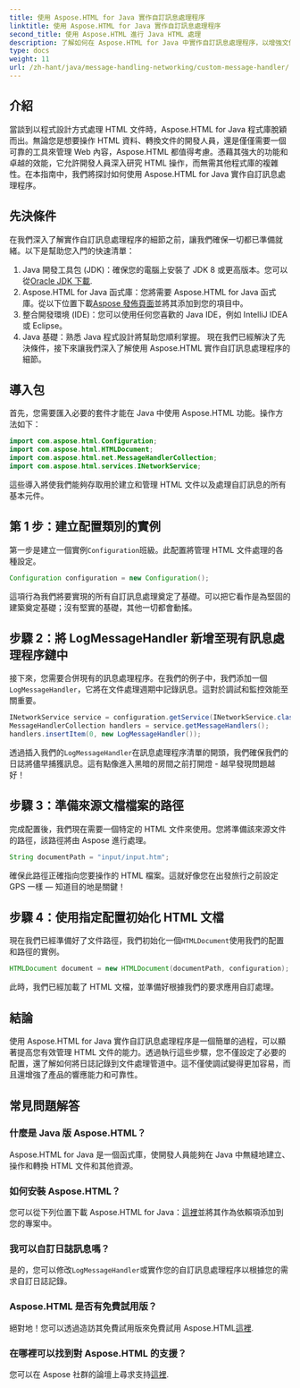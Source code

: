 ```yaml
---
title: 使用 Aspose.HTML for Java 實作自訂訊息處理程序
linktitle: 使用 Aspose.HTML for Java 實作自訂訊息處理程序
second_title: 使用 Aspose.HTML 進行 Java HTML 處理
description: 了解如何在 Aspose.HTML for Java 中實作自訂訊息處理程序，以增強文件處理並有效處理日誌。
type: docs
weight: 11
url: /zh-hant/java/message-handling-networking/custom-message-handler/
---
```

## 介紹
當談到以程式設計方式處理 HTML 文件時，Aspose.HTML for Java 程式庫脫穎而出。無論您是想要操作 HTML 資料、轉換文件的開發人員，還是僅僅需要一個可靠的工具來管理 Web 內容，Aspose.HTML 都值得考慮。憑藉其強大的功能和卓越的效能，它允許開發人員深入研究 HTML 操作，而無需其他程式庫的複雜性。在本指南中，我們將探討如何使用 Aspose.HTML for Java 實作自訂訊息處理程序。
## 先決條件
在我們深入了解實作自訂訊息處理程序的細節之前，讓我們確保一切都已準備就緒。以下是幫助您入門的快速清單：
1.  Java 開發工具包 (JDK)：確保您的電腦上安裝了 JDK 8 或更高版本。您可以從[Oracle JDK 下載](https://www.oracle.com/java/technologies/javase-jdk11-downloads.html).
2. Aspose.HTML for Java 函式庫：您將需要 Aspose.HTML for Java 函式庫。從以下位置下載[Aspose 發佈頁面](https://releases.aspose.com/html/java/)並將其添加到您的項目中。
3. 整合開發環境 (IDE)：您可以使用任何您喜歡的 Java IDE，例如 IntelliJ IDEA 或 Eclipse。 
4. Java 基礎：熟悉 Java 程式設計將幫助您順利掌握。
現在我們已經解決了先決條件，接下來讓我們深入了解使用 Aspose.HTML 實作自訂訊息處理程序的細節。
## 導入包
首先，您需要匯入必要的套件才能在 Java 中使用 Aspose.HTML 功能。操作方法如下：
```java
import com.aspose.html.Configuration;
import com.aspose.html.HTMLDocument;
import com.aspose.html.net.MessageHandlerCollection;
import com.aspose.html.services.INetworkService;
```
這些導入將使我們能夠存取用於建立和管理 HTML 文件以及處理自訂訊息的所有基本元件。
## 第 1 步：建立配置類別的實例
第一步是建立一個實例`Configuration`班級。此配置將管理 HTML 文件處理的各種設定。 
```java
Configuration configuration = new Configuration();
```
這項行為我們將要實現的所有自訂訊息處理奠定了基礎。可以把它看作是為堅固的建築奠定基礎；沒有堅實的基礎，其他一切都會動搖。
## 步驟 2：將 LogMessageHandler 新增至現有訊息處理程序鏈中
接下來，您需要合併現有的訊息處理程序。在我們的例子中，我們添加一個`LogMessageHandler`，它將在文件處理週期中記錄訊息。這對於調試和監控效能至關重要。
```java
INetworkService service = configuration.getService(INetworkService.class);
MessageHandlerCollection handlers = service.getMessageHandlers();
handlers.insertItem(0, new LogMessageHandler());
```
透過插入我們的`LogMessageHandler`在訊息處理程序清單的開頭，我們確保我們的日誌將儘早捕獲訊息。這有點像進入黑暗的房間之前打開燈 - 越早發現問題越好！
## 步驟 3：準備來源文檔檔案的路徑
完成配置後，我們現在需要一個特定的 HTML 文件來使用。您將準備該來源文件的路徑，該路徑將由 Aspose 進行處理。
```java
String documentPath = "input/input.htm";
```
確保此路徑正確指向您要操作的 HTML 檔案。這就好像您在出發旅行之前設定 GPS 一樣 — 知道目的地是關鍵！
## 步驟 4：使用指定配置初始化 HTML 文檔
現在我們已經準備好了文件路徑，我們初始化一個`HTMLDocument`使用我們的配置和路徑的實例。 
```java
HTMLDocument document = new HTMLDocument(documentPath, configuration);
```
此時，我們已經加載了 HTML 文檔，並準備好根據我們的要求應用自訂處理。

## 結論
使用 Aspose.HTML for Java 實作自訂訊息處理程序是一個簡單的過程，可以顯著提高您有效管理 HTML 文件的能力。透過執行這些步驟，您不僅設定了必要的配置，還了解如何將日誌記錄到文件處理管道中。這不僅使調試變得更加容易，而且還增強了產品的響應能力和可靠性。
## 常見問題解答
### 什麼是 Java 版 Aspose.HTML？
Aspose.HTML for Java 是一個函式庫，使開發人員能夠在 Java 中無縫地建立、操作和轉換 HTML 文件和其他資源。
### 如何安裝 Aspose.HTML？
您可以從下列位置下載 Aspose.HTML for Java：[這裡](https://releases.aspose.com/html/java/)並將其作為依賴項添加到您的專案中。
### 我可以自訂日誌訊息嗎？
是的，您可以修改`LogMessageHandler`或實作您的自訂訊息處理程序以根據您的需求自訂日誌記錄。
### Aspose.HTML 是否有免費試用版？
絕對地！您可以透過造訪其免費試用版來免費試用 Aspose.HTML[這裡](https://releases.aspose.com/).
### 在哪裡可以找到對 Aspose.HTML 的支援？
您可以在 Aspose 社群的論壇上尋求支持[這裡](https://forum.aspose.com/c/html/29).